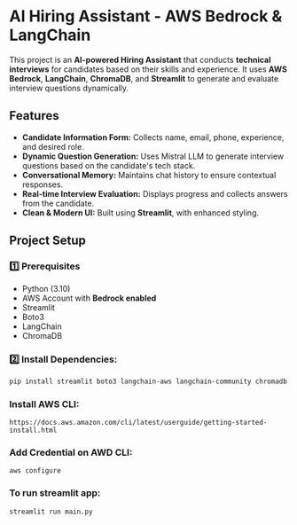 #  AI Hiring Assistant - AWS Bedrock & LangChain

This project is an **AI-powered Hiring Assistant** that conducts **technical interviews** for candidates based on their skills and experience. It uses **AWS Bedrock**, **LangChain**, **ChromaDB**, and **Streamlit** to generate and evaluate interview questions dynamically.


##  Features

- **Candidate Information Form:** Collects name, email, phone, experience, and desired role.
- **Dynamic Question Generation:** Uses Mistral LLM to generate interview questions based on the candidate's tech stack.
- **Conversational Memory:** Maintains chat history to ensure contextual responses.
- **Real-time Interview Evaluation:** Displays progress and collects answers from the candidate.
- **Clean & Modern UI:** Built using **Streamlit**, with enhanced styling.



##  Project Setup

### 1️⃣ Prerequisites

- Python (3.10)
- AWS Account with **Bedrock enabled**
- Streamlit
- Boto3
- LangChain
- ChromaDB

### 2️⃣ Install Dependencies:

```bash
pip install streamlit boto3 langchain-aws langchain-community chromadb
```

### Install AWS CLI:
```
https://docs.aws.amazon.com/cli/latest/userguide/getting-started-install.html
```
### Add Credential on AWD CLI:
```
aws configure 
```

### To run streamlit app:
```
streamlit run main.py
```